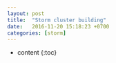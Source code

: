 ```yaml
---
layout: post
title:  "Storm cluster building"
date:   2016-11-20 15:18:23 +0700
categories: [storm]
---
```

* content
{:toc}
